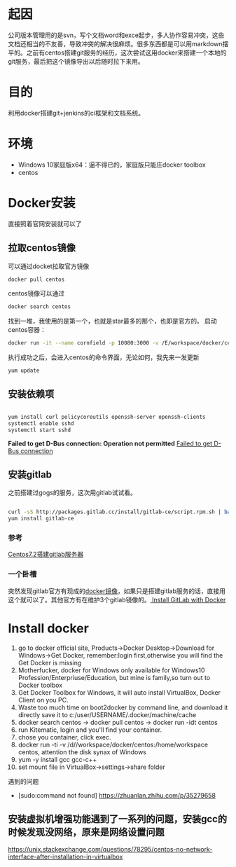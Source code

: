 # 起因
公司版本管理用的是svn，写个文档word和exce起步，多人协作容易冲突，这些文档还相当的不友善，导致冲突的解决很麻烦。很多东西都是可以用markdown摆平的。之前有centos搭建git服务的经历，这次尝试这用docker来搭建一个本地的git服务，最后把这个镜像导出以后随时拉下来用。

# 目的
利用docker搭建git+jenkins的ci框架和文档系统。

# 环境
* Windows 10家庭版x64：逼不得已的，家庭版只能庄docker toolbox
* centos


# Docker安装
直接照着官网安装就可以了

## 拉取centos镜像
可以通过docket拉取官方镜像
```sh
docker pull centos
```
centos镜像可以通过
```sh
docker search centos
```
找到一堆，我使用的是第一个，也就是star最多的那个，也即是官方的。
启动centos容器：
```sh
docker run -it --name cornfield -p 10080:3000 -v /E/workspace/docker/centos:/usr/local/cornfield centos
```
执行成功之后，会进入centos的命令界面，无论如何，我先来一发更新
```sh
yum update
```

## 安装依赖项
```sh

yum install curl policycoreutils openssh-server openssh-clients
systemctl enable sshd
systemctl start sshd
```
__Failed to get D-Bus connection: Operation not permitted__
[
Failed to get D-Bus connection](https://blog.51cto.com/lizhenliang/1975466)

## 安装gitlab
之前搭建过gogs的服务，这次用gitlab试试看。
```sh

curl -sS http://packages.gitlab.cc/install/gitlab-ce/script.rpm.sh | bash
yum install gitlab-ce
```
### 参考
[
Centos7.2搭建gitlab服务器](https://www.jianshu.com/p/e7b83dd85f9c)

### 一个卧槽
突然发现gitlab官方有现成的[docker镜像](https://hub.docker.com/u/gitlab)，如果只是搭建gitlab服务的话，直接用这个就可以了。其他官方有在维护3个gitlab镜像的。[
Install GitLab with Docker](https://docs.gitlab.com/ce/install/docker.html)



# Install docker
1. go to docker official site, Products->Docker Desktop->Download for Windows->Get Docker, remember:login first,otherwise you will find the Get Docker is missing
2.  Motherfucker, docker for Windows only available for Windows10 Profession/Enterpriuse/Education, but mine is family,so turn out to Docker toolbox
3. Get Docker Toolbox for Windows, it will auto install VirtualBox, Docker Client on you PC.
4. Waste too much time on boot2docker by command line, and download it directly save it to c:/user/USERNAME/.docker/machine/cache
5. docker search centos -> docker pull centos -> docker run -idt centos
6. run Kitematic, login and you'll find your container.
7. chose you container, click exec.
8. docker run -ti -v /d//workspace/docker/centos:/home/workspace centos, attention the disk synax of Windows
9. yum -y install gcc gcc-c++
10. set mount file in VirtualBox->settings->share folder

遇到的问题

* [sudo:command not found] https://zhuanlan.zhihu.com/p/35279658

## 安装虚拟机增强功能遇到了一系列的问题，安装gcc的时候发现没网络，原来是网络设置问题

https://unix.stackexchange.com/questions/78295/centos-no-network-interface-after-installation-in-virtualbox